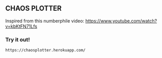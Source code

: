 ## CHAOS PLOTTER

Inspired from this numberphile video: https://www.youtube.com/watch?v=kbKtFN71Lfs

### Try it out!
    https://chaosplotter.herokuapp.com/
